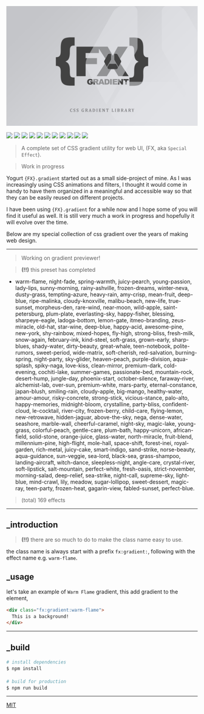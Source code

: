 <p align="center">
  <img src="assets/promo.jpg" height="auto" width="auto">
</p>

<p align="left">
  <img src="https://badgen.net/github/release/yogurt-foundation/fx-gradient">
  <img src="https://badgen.net/github/releases/yogurt-foundation/fx-gradient">
  <img src="https://badgen.net/github/branches/yogurt-foundation/fx-gradient">
  <img src="https://badgen.net/github/forks/yogurt-foundation/fx-gradient">
  <img src="https://badgen.net/github/stars/yogurt-foundation/fx-gradient">
  <img src="https://badgen.net/github/watchers/yogurt-foundation/fx-gradient">
  <img src="https://badgen.net/github/tag/yogurt-foundation/fx-gradient">
  <img src="https://badgen.net/github/commits/yogurt-foundation/fx-gradient">
  <img src="https://badgen.net/github/last-commit/yogurt-foundation/fx-gradient">
  <img src="https://badgen.net/github/contributors/yogurt-foundation/fx-gradient">
  <img src="https://badgen.net/github/license/yogurt-foundation/fx-gradient">
</p>

> A complete set of CSS gradient utility for web UI, (FX, aka `Special Effect`).

> Work in progress

Yogurt `{FX}.gradient` started out as a small side-project of mine. As I was increasingly using CSS animations and filters, I thought it would come in handy to have them organized in a meaningful and accessible way so that they can be easily reused on different projects.

I have been using `{FX}.gradient` for a while now and I hope some of you will find it useful as well. It is still very much a work in progress and hopefully it will evolve over the time.

Below are my special collection of css gradient over the years of making web design.

---

> Working on gradient previewer!

> **(!!)** this preset has completed

- warm-flame, night-fade, spring-warmth, juicy-pearch, young-passion, lady-lips, sunny-morning, rainy-ashville, frozen-dreams, winter-neva, dusty-grass, tempting-azure, heavy-rain, amy-crisp, mean-fruit, deep-blue, ripe-malinka, cloudy-knoxville, malibu-beach, new-life, true-sunset, morpheus-den, rare-wind, near-moon, wild-apple, saint-petersburg, plum-plate, everlasting-sky, happy-fisher, blessing, sharpeye-eagle, ladoga-bottom, lemon-gate, itmeo-branding, zeus-miracle, old-hat, star-wine, deep-blue, happy-acid, awesome-pine, new-york, shy-rainbow, mixed-hopes, fly-high, strong-bliss, fresh-milk, snow-again, february-ink, kind-steel, soft-grass, grown-early, sharp-blues, shady-water, dirty-beauty, great-whale, teen-notebook, polite-rumors, sweet-period, wide-matrix, soft-cherish, red-salvation, burning-spring, night-party, sky-glider, heaven-peach, purple-division, aqua-splash, spiky-naga, love-kiss, clean-mirror, premium-dark, cold-evening, cochiti-lake, summer-games, passionate-bed, mountain-rock, desert-hump, jungle-day, phoenix-start, october-silence, faraway-river, alchemist-lab, over-sun, premium-white, mars-party, eternal-constance, japan-blush, smiling-rain, cloudy-apple, big-mango, healthy-water, amour-amour, risky-concrete, strong-stick, vicious-stance, palo-alto, happy-memories, midnight-bloom, crystalline, party-bliss, confident-cloud, le-cocktail, river-city, frozen-berry, child-care, flying-lemon, new-retrowave, hidden-jaguar, above-the-sky, nega, dense-water, seashore, marble-wall, cheerful-caramel, night-sky, magic-lake, young-grass, colorful-peach, gentle-care, plum-bath, happy-unicorn, african-field, solid-stone, orange-juice, glass-water, north-miracle, fruit-blend, millennium-pine, high-flight, mole-hall, space-shift, forest-inei, royal-garden, rich-metal, juicy-cake, smart-indigo, sand-strike, norse-beauty, aqua-guidance, sun-veggie, sea-lord, black-sea, grass-shampoo, landing-aircraft, witch-dance, sleepless-night, angle-care, crystal-river, soft-lipstick, salt-mountain, perfect-white, fresh-oasis, strict-november, morning-salad, deep-relief, sea-strike, night-call, supreme-sky, light-blue, mind-crawl, lily, meadow, sugar-lollipop, sweet-dessert, magic-ray, teen-party, frozen-heat, gagarin-view, fabled-sunset, perfect-blue.

> (total) 169 effects

---

## _introduction

> **(!!)** there are so much to do to make the class name easy to use.

the class name is always start with a prefix `fx:gradient:`, following with the effect name e.g. `warm-flame`.

## _usage

let's take an example of `Warm Flame` gradient, this add gradient to the element,

```html
<div class="fx:gradient:warm-flame">
  This is a background!
</div>
```
---

## _build

``` bash
# install dependencies
$ npm install

# build for production
$ npm run build
```

---

[MIT](https://github.com/yogurt-foundation/fx-gradient/blob/master/LICENSE)


